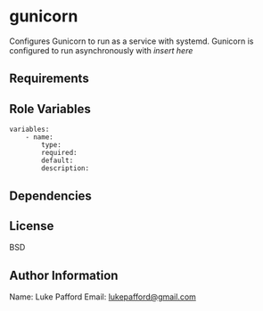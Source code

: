 gunicorn
=========

Configures Gunicorn to run as a service with systemd.
Gunicorn is configured to run asynchronously with *insert here*

Requirements
------------

Role Variables
--------------
```
variables:
	- name:
		type:
		required:
		default:
		description:
```
Dependencies
------------

License
-------

BSD

Author Information
------------------
Name: Luke Pafford 
Email: lukepafford@gmail.com
